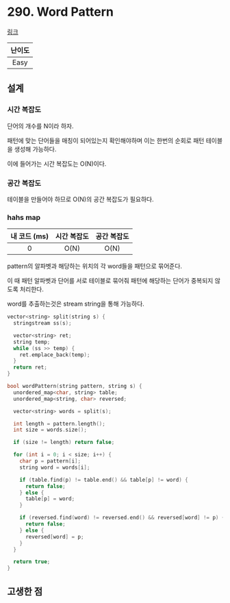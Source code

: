 # 290. Word Pattern

[링크](https://leetcode.com/problems/word-pattern/)

| 난이도 |
| :----: |
|  Easy  |

## 설계

### 시간 복잡도

단어의 개수를 N이라 하자.

패턴에 맞는 단어들을 매칭이 되어있는지 확인해야하며 이는 한번의 순회로 패턴 테이블을 생성해 가능하다.

이에 들어가는 시간 복잡도는 O(N)이다.

### 공간 복잡도

테이블을 만들어야 하므로 O(N)의 공간 복잡도가 필요하다.

### hahs map

| 내 코드 (ms) | 시간 복잡도 | 공간 복잡도 |
| :----------: | :---------: | :---------: |
|      0       |    O(N)     |    O(N)     |

pattern의 알파벳과 해당하는 위치의 각 word들을 패턴으로 묶어준다.

이 때 패턴 알파벳과 단어를 서로 테이블로 묶어줘 패턴에 해당하는 단어가 중복되지 않도록 처리한다.

word를 추출하는것은 stream string을 통해 가능하다.

```cpp
vector<string> split(string s) {
  stringstream ss(s);

  vector<string> ret;
  string temp;
  while (ss >> temp) {
    ret.emplace_back(temp);
  }
  return ret;
}
```

```cpp
bool wordPattern(string pattern, string s) {
  unordered_map<char, string> table;
  unordered_map<string, char> reversed;

  vector<string> words = split(s);

  int length = pattern.length();
  int size = words.size();

  if (size != length) return false;

  for (int i = 0; i < size; i++) {
    char p = pattern[i];
    string word = words[i];

    if (table.find(p) != table.end() && table[p] != word) {
      return false;
    } else {
      table[p] = word;
    }

    if (reversed.find(word) != reversed.end() && reversed[word] != p) {
      return false;
    } else {
      reversed[word] = p;
    }
  }

  return true;
}
```

## 고생한 점
